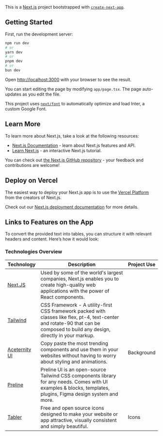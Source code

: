 This is a [Next.js](https://nextjs.org/) project bootstrapped with [`create-next-app`](https://github.com/vercel/next.js/tree/canary/packages/create-next-app).

## Getting Started

First, run the development server:

```bash
npm run dev
# or
yarn dev
# or
pnpm dev
# or
bun dev
```

Open [http://localhost:3000](http://localhost:3000) with your browser to see the result.

You can start editing the page by modifying `app/page.tsx`. The page auto-updates as you edit the file.

This project uses [`next/font`](https://nextjs.org/docs/basic-features/font-optimization) to automatically optimize and load Inter, a custom Google Font.

## Learn More

To learn more about Next.js, take a look at the following resources:

- [Next.js Documentation](https://nextjs.org/docs) - learn about Next.js features and API.
- [Learn Next.js](https://nextjs.org/learn) - an interactive Next.js tutorial.

You can check out [the Next.js GitHub repository](https://github.com/vercel/next.js/) - your feedback and contributions are welcome!

## Deploy on Vercel

The easiest way to deploy your Next.js app is to use the [Vercel Platform](https://vercel.com/new?utm_medium=default-template&filter=next.js&utm_source=create-next-app&utm_campaign=create-next-app-readme) from the creators of Next.js.

Check out our [Next.js deployment documentation](https://nextjs.org/docs/deployment) for more details.

## Links to Features on the App

To convert the provided text into tables, you can structure it with relevant headers and content. Here’s how it would look:

### Technologies Overview

| **Technology**  | **Description**  | **Project Use** 
|-----------------|-----------------------------------------------------------------------------------------------------------|-----------------------------------------------------|
| [Next.JS](https://nextjs.org/)     | Used by some of the world's largest companies, Next.js enables you to create high-quality web applications with the power of React components. |
[Tailwind](https://tailwindcss.com/docs/guides/nextjs)    | CSS Framework - A utility-first CSS framework packed with classes like flex, pt-4, text-center and rotate-90 that can be composed to build any design, directly in your markup.|
[Aceternity UI](https://ui.aceternity.com/components/grid-and-dot-backgrounds) | Copy paste the most trending components and use them in your websites without having to worry about styling and animations. | Background |
[Preline](https://preline.co/docs/index.html) | Preline UI is an open-source Tailwind CSS components library for any needs. Comes with UI examples & blocks, templates, plugins, Figma design system and more. |  |
[Tabler](https://tabler.io/icons) | Free and open source icons designed to make your website or app attractive, visually consistent and simply beautiful. | Icons |
